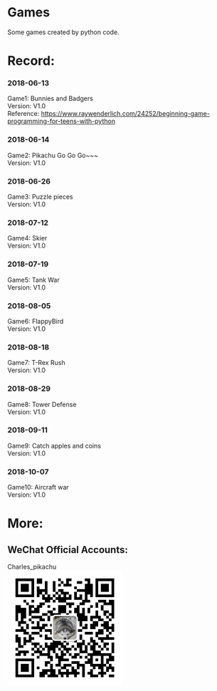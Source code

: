 # Games
Some games created by python code.

# Record:
### 2018-06-13  
Game1: Bunnies and Badgers  
Version: V1.0  
Reference: https://www.raywenderlich.com/24252/beginning-game-programming-for-teens-with-python  
### 2018-06-14  
Game2: Pikachu Go Go Go~~~  
Version: V1.0  
### 2018-06-26  
Game3: Puzzle pieces  
Version: V1.0  
### 2018-07-12  
Game4: Skier  
Version: V1.0
### 2018-07-19  
Game5: Tank War   
Version: V1.0
### 2018-08-05   
Game6: FlappyBird   
Version: V1.0
### 2018-08-18
Game7: T-Rex Rush  
Version: V1.0
### 2018-08-29
Game8: Tower Defense  
Version: V1.0  
### 2018-09-11
Game9: Catch apples and coins  
Version: V1.0  
### 2018-10-07
Game10: Aircraft war  
Version: V1.0  

# More:
## WeChat Official Accounts:
Charles_pikachu  
![img](pikachu.jpg)